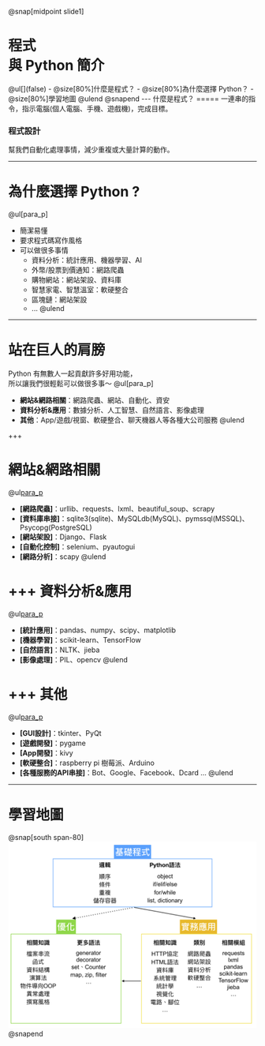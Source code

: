 @snap[midpoint slide1]
<h1>程式 <br>與 Python 簡介</h1>
@ul[](false)
- @size[80%]什麼是程式？
- @size[80%]為什麼選擇 Python？
- @size[80%]學習地圖
@ulend
@snapend
---
什麼是程式？
=====
一連串的指令，指示電腦(個人電腦、手機、遊戲機)，完成目標。

### 程式設計
幫我們自動化處理事情，減少重複或大量計算的動作。

---
為什麼選擇 Python ?
=====
@ul[para_p]
- 簡潔易懂
- 要求程式碼寫作風格
- 可以做很多事情
    - 資料分析：統計應用、機器學習、AI
    - 外幣/股票到價通知：網路爬蟲
    - 購物網站：網站架設、資料庫
    - 智慧家電、智慧溫室：軟硬整合
    - 區塊鏈：網站架設
    - ...
@ulend

---
站在巨人的肩膀
=====

Python 有無數人一起貢獻許多好用功能，  
所以讓我們很輕鬆可以做很多事～
@ul[para_p]
- **網站&網路相關**：網路爬蟲、網站、自動化、資安
- **資料分析&應用**：數據分析、人工智慧、自然語言、影像處理
- **其他**：App/遊戲/視窗、軟硬整合、聊天機器人等各種大公司服務
@ulend

+++

網站&網路相關
=====
@ul[para_p](false)
- **[網路爬蟲]**：urllib、requests、lxml、beautiful_soup、scrapy
- **[資料庫串接]**：sqlite3(sqlite)、MySQLdb(MySQL)、pymssql(MSSQL)、Psycopg(PostgreSQL)
- **[網站架設]**：Django、Flask
- **[自動化控制]**：selenium、pyautogui
- **[網路分析]**：scapy
@ulend

+++
資料分析&應用
=====
@ul[para_p](false)
- **[統計應用]**：pandas、numpy、scipy、matplotlib
- **[機器學習]**：scikit-learn、TensorFlow
- **[自然語言]**：NLTK、jieba
- **[影像處理]**：PIL、opencv
@ulend

+++
其他
=====
@ul[para_p](false)
- **[GUI設計]**：tkinter、PyQt
- **[遊戲開發]**：pygame
- **[App開發]**：kivy
- **[軟硬整合]**：raspberry pi 樹莓派、Arduino
- **[各種服務的API串接]**：Bot、Google、Facebook、Dcard ...
@ulend

---
學習地圖
=====
@snap[south span-80]
![roadmap](assets/img/roadmap.png)
@snapend